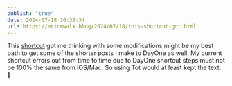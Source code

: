 ```yaml
---
publish: "true"
date: 2024-07-18 10:39:34
url: https://ericmwalk.blog/2024/07/18/this-shortcut-got.html
---
```


This [shortcut](https://www.icloud.com/shortcuts/e6842d109c2d42d6b761f7f821993cc0) got me thinking with some modifications might be my best path to get some of the shorter posts I make to DayOne as well. My current shortcut errors out from time to time due to DayOne shortcut steps must not be 100% the same from iOS/Mac. So using Tot would at least kept the text. 🤔
